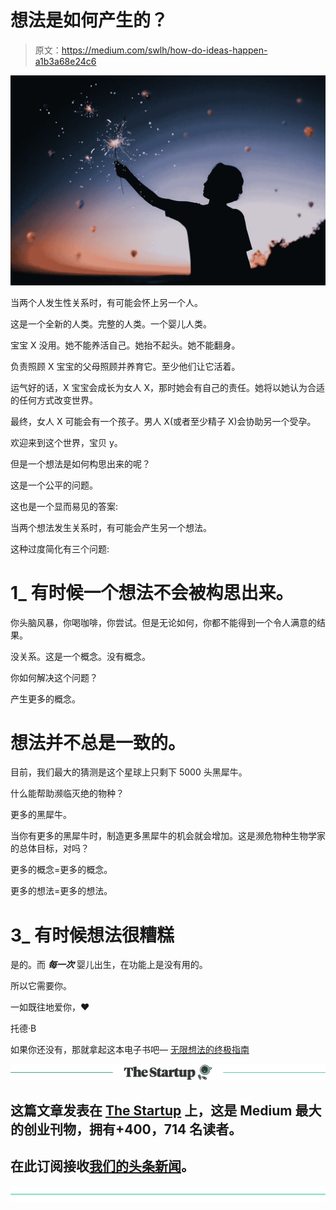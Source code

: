 # 想法是如何产生的？

> 原文：<https://medium.com/swlh/how-do-ideas-happen-a1b3a68e24c6>

![](img/eca4e0c3fca6466d9d2a1e356d3d395e.png)

当两个人发生性关系时，有可能会怀上另一个人。

这是一个全新的人类。完整的人类。一个婴儿人类。

宝宝 X 没用。她不能养活自己。她抬不起头。她不能翻身。

负责照顾 X 宝宝的父母照顾并养育它。至少他们让它活着。

运气好的话，X 宝宝会成长为女人 X，那时她会有自己的责任。她将以她认为合适的任何方式改变世界。

最终，女人 X 可能会有一个孩子。男人 X(或者至少精子 X)会协助另一个受孕。

欢迎来到这个世界，宝贝 y。

但是一个想法是如何构思出来的呢？

这是一个公平的问题。

这也是一个显而易见的答案:

当两个想法发生关系时，有可能会产生另一个想法。

这种过度简化有三个问题:

# **1_ 有时候一个想法不会被构思出来。**

你头脑风暴，你喝咖啡，你尝试。但是无论如何，你都不能得到一个令人满意的结果。

没关系。这是一个概念。没有概念。

你如何解决这个问题？

产生更多的概念。

# **想法并不总是一致的。**

目前，我们最大的猜测是这个星球上只剩下 5000 头黑犀牛。

什么能帮助濒临灭绝的物种？

更多的黑犀牛。

当你有更多的黑犀牛时，制造更多黑犀牛的机会就会增加。这是濒危物种生物学家的总体目标，对吗？

更多的概念=更多的概念。

更多的想法=更多的想法。

# 3_ 有时候想法很糟糕

是的。而 ***每一次*** 婴儿出生，在功能上是没有用的。

所以它需要你。

一如既往地爱你，❤

托德·B

如果你还没有，那就拿起这本电子书吧— [无限想法的终极指南](http://toddbrison.com/infiniteideas)

[![](img/308a8d84fb9b2fab43d66c117fcc4bb4.png)](https://medium.com/swlh)

## 这篇文章发表在 [The Startup](https://medium.com/swlh) 上，这是 Medium 最大的创业刊物，拥有+400，714 名读者。

## 在此订阅接收[我们的头条新闻](http://growthsupply.com/the-startup-newsletter/)。

[![](img/b0164736ea17a63403e660de5dedf91a.png)](https://medium.com/swlh)
